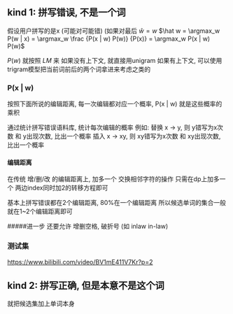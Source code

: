 ## kind 1: 拼写错误, 不是一个词
假设用户拼写的是x (可能对可能错) (如果对最后 $\hat w = w$
$\hat w = \argmax_w P(w | x)  = \argmax_w \frac {P(x | w) P(w)} {P(x)} = \argmax_w P(x | w) P(w)$

$P(w)$ 就按照 $LM$ 来
如果没有上下文, 就直接用unigram
如果有上下文, 可以使用trigram模型把当前词前后的两个词拿进来考虑之类的

### P(x | w)
按照下面所说的编辑距离, 每一次编辑都对应一个概率, P(x | w) 就是这些概率的乘积

通过统计拼写错误语料库, 统计每次编辑的概率
例如:
替换 x -> y, 则 y错写为x次数 和 y出现次数, 比出一个概率
插入 x -> xy, 则 xy错写为x次数 和 xy出现次数, 比出一个概率

#### 编辑距离
在传统 增/删/改 的编辑距离上, 加多一个 交换相邻字符的操作
只需在dp上加多一个 两边index同时加2的转移方程即可

基本上拼写错误都在2个编辑距离, 80%在一个编辑距离
所以候选单词的集合一般就在1~2个编辑距离即可

#####进一步
还要允许 增删空格, 破折号 (如 inlaw in-law)

### 测试集
https://www.bilibili.com/video/BV1mE411V7Kr?p=2

## kind 2: 拼写正确, 但是本意不是这个词
就把候选集加上单词本身
